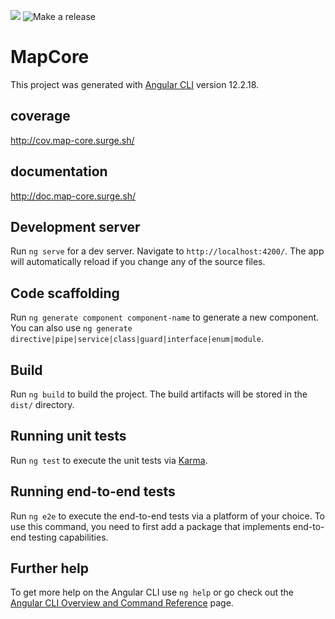 ![](https://img.shields.io/badge/dynamic/json?url=https%3A%2F%2Fraw.githubusercontent.com%2Fwebmappsrl%2Fmap-core%2Fmain%2Fpackage.json&query=version&label=map-core
)
![Make a release](https://github.com/webmappsrl/map-core/actions/workflows/release_please.yml/badge.svg)
# MapCore
This project was generated with [Angular CLI](https://github.com/angular/angular-cli) version 12.2.18.

## coverage

http://cov.map-core.surge.sh/

## documentation

http://doc.map-core.surge.sh/

## Development server

Run `ng serve` for a dev server. Navigate to `http://localhost:4200/`. The app will automatically reload if you change any of the source files.

## Code scaffolding

Run `ng generate component component-name` to generate a new component. You can also use `ng generate directive|pipe|service|class|guard|interface|enum|module`.

## Build

Run `ng build` to build the project. The build artifacts will be stored in the `dist/` directory.

## Running unit tests

Run `ng test` to execute the unit tests via [Karma](https://karma-runner.github.io).

## Running end-to-end tests

Run `ng e2e` to execute the end-to-end tests via a platform of your choice. To use this command, you need to first add a package that implements end-to-end testing capabilities.

## Further help

To get more help on the Angular CLI use `ng help` or go check out the [Angular CLI Overview and Command Reference](https://angular.io/cli) page.
